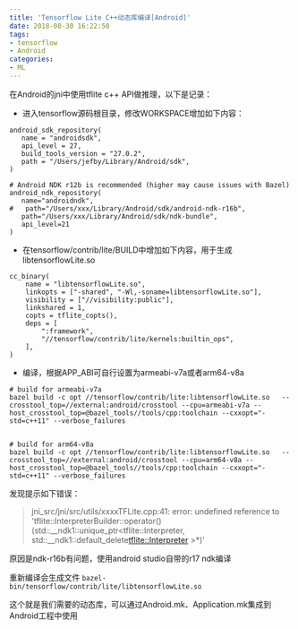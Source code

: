 ```yaml
---
title: 'Tensorflow Lite C++动态库编译[Android]'
date: 2018-08-30 16:22:50
tags:
- tensorflow
- Android
categories:
- ML
---
```


在Android的jni中使用tflite c++ API做推理，以下是记录：

* 进入tensorflow源码根目录，修改WORKSPACE增加如下内容：

```
android_sdk_repository(
   name = "androidsdk",
   api_level = 27,
   build_tools_version = "27.0.2",
   path = "/Users/jefby/Library/Android/sdk",
)

# Android NDK r12b is recommended (higher may cause issues with Bazel)
android_ndk_repository(
   name="androidndk",
#   path="/Users/xxx/Library/Android/sdk/android-ndk-r16b",
   path="/Users/xxx/Library/Android/sdk/ndk-bundle",
   api_level=21
)
```


* 在tensorflow/contrib/lite/BUILD中增加如下内容，用于生成libtensorflowLite.so

```
cc_binary(
    name = "libtensorflowLite.so",
    linkopts = ["-shared", "-Wl,-soname=libtensorflowLite.so"],
    visibility = ["//visibility:public"],
    linkshared = 1,
    copts = tflite_copts(),
    deps = [
        ":framework",
        "//tensorflow/contrib/lite/kernels:builtin_ops",
    ],
)
```

* 编译，根据APP_ABI可自行设置为armeabi-v7a或者arm64-v8a

```
# build for armeabi-v7a
bazel build -c opt //tensorflow/contrib/lite:libtensorflowLite.so   --crosstool_top=//external:android/crosstool --cpu=armeabi-v7a --host_crosstool_top=@bazel_tools//tools/cpp:toolchain --cxxopt="-std=c++11" --verbose_failures


# build for arm64-v8a
bazel build -c opt //tensorflow/contrib/lite:libtensorflowLite.so   --crosstool_top=//external:android/crosstool --cpu=arm64-v8a --host_crosstool_top=@bazel_tools//tools/cpp:toolchain --cxxopt="-std=c++11" --verbose_failures

```

发现提示如下错误：

>jni_src/jni/src/utils/xxxxTFLite.cpp:41: error: undefined reference to 'tflite::InterpreterBuilder::operator()(std::__ndk1::unique_ptr<tflite::Interpreter, std::__ndk1::default_delete<tflite::Interpreter> >*)'

原因是ndk-r16b有问题，使用android studio自带的r17 ndk编译

重新编译会生成文件 `bazel-bin/tensorflow/contrib/lite/libtensorflowLite.so`

这个就是我们需要的动态库，可以通过Android.mk、Application.mk集成到Android工程中使用




